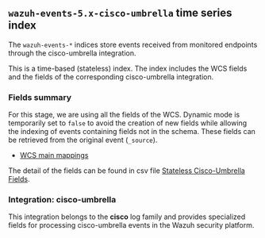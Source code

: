 ## `wazuh-events-5.x-cisco-umbrella` time series index

The `wazuh-events-*` indices store events received from monitored endpoints through the cisco-umbrella integration.

This is a time-based (stateless) index. The index includes the WCS fields and the fields of the corresponding cisco-umbrella integration.

### Fields summary

For this stage, we are using all the fields of the WCS. Dynamic mode is temporarily set to `false` to avoid the creation of new fields while allowing the indexing of events containing fields not in the schema. These fields can be retrieved from the original event (`_source`).

- [WCS main mappings](../../stateless/docs/fields.csv)

The detail of the fields can be found in csv file [Stateless Cisco-Umbrella Fields](fields.csv).

### Integration: cisco-umbrella

This integration belongs to the **cisco** log family and provides specialized fields for processing cisco-umbrella events in the Wazuh security platform.
